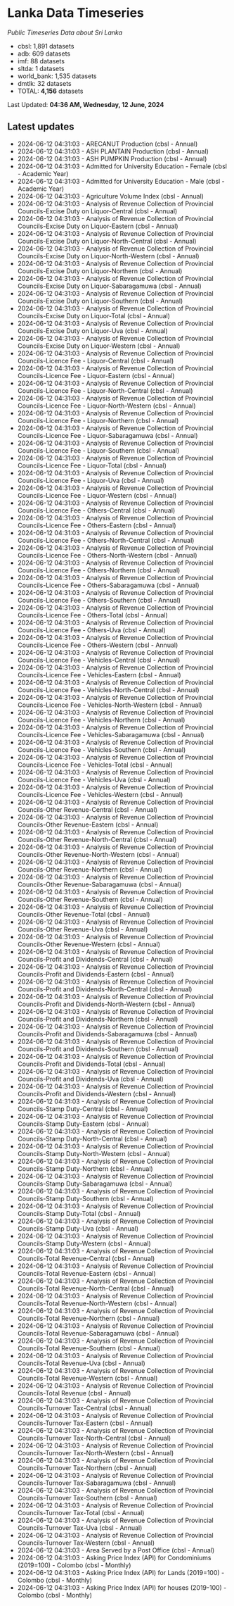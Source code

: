 # Lanka Data Timeseries
*Public Timeseries Data about Sri Lanka*

* cbsl: 1,891 datasets
* adb: 609 datasets
* imf: 88 datasets
* sltda: 1 datasets
* world_bank: 1,535 datasets
* dmtlk: 32 datasets
* TOTAL: **4,156** datasets

Last Updated: **04:36 AM, Wednesday, 12 June, 2024**

## Latest updates

* 2024-06-12 04:31:03 - ARECANUT Production (cbsl - Annual)
* 2024-06-12 04:31:03 - ASH PLANTAIN Production (cbsl - Annual)
* 2024-06-12 04:31:03 - ASH PUMPKIN Production (cbsl - Annual)
* 2024-06-12 04:31:03 - Admitted for University Education - Female (cbsl - Academic Year)
* 2024-06-12 04:31:03 - Admitted for University Education - Male (cbsl - Academic Year)
* 2024-06-12 04:31:03 - Agriculture Volume Index (cbsl - Annual)
* 2024-06-12 04:31:03 - Analysis of Revenue Collection of Provincial Councils-Excise Duty on Liquor-Central (cbsl - Annual)
* 2024-06-12 04:31:03 - Analysis of Revenue Collection of Provincial Councils-Excise Duty on Liquor-Eastern (cbsl - Annual)
* 2024-06-12 04:31:03 - Analysis of Revenue Collection of Provincial Councils-Excise Duty on Liquor-North-Central (cbsl - Annual)
* 2024-06-12 04:31:03 - Analysis of Revenue Collection of Provincial Councils-Excise Duty on Liquor-North-Western (cbsl - Annual)
* 2024-06-12 04:31:03 - Analysis of Revenue Collection of Provincial Councils-Excise Duty on Liquor-Northern (cbsl - Annual)
* 2024-06-12 04:31:03 - Analysis of Revenue Collection of Provincial Councils-Excise Duty on Liquor-Sabaragamuwa (cbsl - Annual)
* 2024-06-12 04:31:03 - Analysis of Revenue Collection of Provincial Councils-Excise Duty on Liquor-Southern (cbsl - Annual)
* 2024-06-12 04:31:03 - Analysis of Revenue Collection of Provincial Councils-Excise Duty on Liquor-Total (cbsl - Annual)
* 2024-06-12 04:31:03 - Analysis of Revenue Collection of Provincial Councils-Excise Duty on Liquor-Uva (cbsl - Annual)
* 2024-06-12 04:31:03 - Analysis of Revenue Collection of Provincial Councils-Excise Duty on Liquor-Western (cbsl - Annual)
* 2024-06-12 04:31:03 - Analysis of Revenue Collection of Provincial Councils-Licence Fee - Liquor-Central (cbsl - Annual)
* 2024-06-12 04:31:03 - Analysis of Revenue Collection of Provincial Councils-Licence Fee - Liquor-Eastern (cbsl - Annual)
* 2024-06-12 04:31:03 - Analysis of Revenue Collection of Provincial Councils-Licence Fee - Liquor-North-Central (cbsl - Annual)
* 2024-06-12 04:31:03 - Analysis of Revenue Collection of Provincial Councils-Licence Fee - Liquor-North-Western (cbsl - Annual)
* 2024-06-12 04:31:03 - Analysis of Revenue Collection of Provincial Councils-Licence Fee - Liquor-Northern (cbsl - Annual)
* 2024-06-12 04:31:03 - Analysis of Revenue Collection of Provincial Councils-Licence Fee - Liquor-Sabaragamuwa (cbsl - Annual)
* 2024-06-12 04:31:03 - Analysis of Revenue Collection of Provincial Councils-Licence Fee - Liquor-Southern (cbsl - Annual)
* 2024-06-12 04:31:03 - Analysis of Revenue Collection of Provincial Councils-Licence Fee - Liquor-Total (cbsl - Annual)
* 2024-06-12 04:31:03 - Analysis of Revenue Collection of Provincial Councils-Licence Fee - Liquor-Uva (cbsl - Annual)
* 2024-06-12 04:31:03 - Analysis of Revenue Collection of Provincial Councils-Licence Fee - Liquor-Western (cbsl - Annual)
* 2024-06-12 04:31:03 - Analysis of Revenue Collection of Provincial Councils-Licence Fee - Others-Central (cbsl - Annual)
* 2024-06-12 04:31:03 - Analysis of Revenue Collection of Provincial Councils-Licence Fee - Others-Eastern (cbsl - Annual)
* 2024-06-12 04:31:03 - Analysis of Revenue Collection of Provincial Councils-Licence Fee - Others-North-Central (cbsl - Annual)
* 2024-06-12 04:31:03 - Analysis of Revenue Collection of Provincial Councils-Licence Fee - Others-North-Western (cbsl - Annual)
* 2024-06-12 04:31:03 - Analysis of Revenue Collection of Provincial Councils-Licence Fee - Others-Northern (cbsl - Annual)
* 2024-06-12 04:31:03 - Analysis of Revenue Collection of Provincial Councils-Licence Fee - Others-Sabaragamuwa (cbsl - Annual)
* 2024-06-12 04:31:03 - Analysis of Revenue Collection of Provincial Councils-Licence Fee - Others-Southern (cbsl - Annual)
* 2024-06-12 04:31:03 - Analysis of Revenue Collection of Provincial Councils-Licence Fee - Others-Total (cbsl - Annual)
* 2024-06-12 04:31:03 - Analysis of Revenue Collection of Provincial Councils-Licence Fee - Others-Uva (cbsl - Annual)
* 2024-06-12 04:31:03 - Analysis of Revenue Collection of Provincial Councils-Licence Fee - Others-Western (cbsl - Annual)
* 2024-06-12 04:31:03 - Analysis of Revenue Collection of Provincial Councils-Licence Fee - Vehicles-Central (cbsl - Annual)
* 2024-06-12 04:31:03 - Analysis of Revenue Collection of Provincial Councils-Licence Fee - Vehicles-Eastern (cbsl - Annual)
* 2024-06-12 04:31:03 - Analysis of Revenue Collection of Provincial Councils-Licence Fee - Vehicles-North-Central (cbsl - Annual)
* 2024-06-12 04:31:03 - Analysis of Revenue Collection of Provincial Councils-Licence Fee - Vehicles-North-Western (cbsl - Annual)
* 2024-06-12 04:31:03 - Analysis of Revenue Collection of Provincial Councils-Licence Fee - Vehicles-Northern (cbsl - Annual)
* 2024-06-12 04:31:03 - Analysis of Revenue Collection of Provincial Councils-Licence Fee - Vehicles-Sabaragamuwa (cbsl - Annual)
* 2024-06-12 04:31:03 - Analysis of Revenue Collection of Provincial Councils-Licence Fee - Vehicles-Southern (cbsl - Annual)
* 2024-06-12 04:31:03 - Analysis of Revenue Collection of Provincial Councils-Licence Fee - Vehicles-Total (cbsl - Annual)
* 2024-06-12 04:31:03 - Analysis of Revenue Collection of Provincial Councils-Licence Fee - Vehicles-Uva (cbsl - Annual)
* 2024-06-12 04:31:03 - Analysis of Revenue Collection of Provincial Councils-Licence Fee - Vehicles-Western (cbsl - Annual)
* 2024-06-12 04:31:03 - Analysis of Revenue Collection of Provincial Councils-Other Revenue-Central (cbsl - Annual)
* 2024-06-12 04:31:03 - Analysis of Revenue Collection of Provincial Councils-Other Revenue-Eastern (cbsl - Annual)
* 2024-06-12 04:31:03 - Analysis of Revenue Collection of Provincial Councils-Other Revenue-North-Central (cbsl - Annual)
* 2024-06-12 04:31:03 - Analysis of Revenue Collection of Provincial Councils-Other Revenue-North-Western (cbsl - Annual)
* 2024-06-12 04:31:03 - Analysis of Revenue Collection of Provincial Councils-Other Revenue-Northern (cbsl - Annual)
* 2024-06-12 04:31:03 - Analysis of Revenue Collection of Provincial Councils-Other Revenue-Sabaragamuwa (cbsl - Annual)
* 2024-06-12 04:31:03 - Analysis of Revenue Collection of Provincial Councils-Other Revenue-Southern (cbsl - Annual)
* 2024-06-12 04:31:03 - Analysis of Revenue Collection of Provincial Councils-Other Revenue-Total (cbsl - Annual)
* 2024-06-12 04:31:03 - Analysis of Revenue Collection of Provincial Councils-Other Revenue-Uva (cbsl - Annual)
* 2024-06-12 04:31:03 - Analysis of Revenue Collection of Provincial Councils-Other Revenue-Western (cbsl - Annual)
* 2024-06-12 04:31:03 - Analysis of Revenue Collection of Provincial Councils-Profit and Dividends-Central (cbsl - Annual)
* 2024-06-12 04:31:03 - Analysis of Revenue Collection of Provincial Councils-Profit and Dividends-Eastern (cbsl - Annual)
* 2024-06-12 04:31:03 - Analysis of Revenue Collection of Provincial Councils-Profit and Dividends-North-Central (cbsl - Annual)
* 2024-06-12 04:31:03 - Analysis of Revenue Collection of Provincial Councils-Profit and Dividends-North-Western (cbsl - Annual)
* 2024-06-12 04:31:03 - Analysis of Revenue Collection of Provincial Councils-Profit and Dividends-Northern (cbsl - Annual)
* 2024-06-12 04:31:03 - Analysis of Revenue Collection of Provincial Councils-Profit and Dividends-Sabaragamuwa (cbsl - Annual)
* 2024-06-12 04:31:03 - Analysis of Revenue Collection of Provincial Councils-Profit and Dividends-Southern (cbsl - Annual)
* 2024-06-12 04:31:03 - Analysis of Revenue Collection of Provincial Councils-Profit and Dividends-Total (cbsl - Annual)
* 2024-06-12 04:31:03 - Analysis of Revenue Collection of Provincial Councils-Profit and Dividends-Uva (cbsl - Annual)
* 2024-06-12 04:31:03 - Analysis of Revenue Collection of Provincial Councils-Profit and Dividends-Western (cbsl - Annual)
* 2024-06-12 04:31:03 - Analysis of Revenue Collection of Provincial Councils-Stamp Duty-Central (cbsl - Annual)
* 2024-06-12 04:31:03 - Analysis of Revenue Collection of Provincial Councils-Stamp Duty-Eastern (cbsl - Annual)
* 2024-06-12 04:31:03 - Analysis of Revenue Collection of Provincial Councils-Stamp Duty-North-Central (cbsl - Annual)
* 2024-06-12 04:31:03 - Analysis of Revenue Collection of Provincial Councils-Stamp Duty-North-Western (cbsl - Annual)
* 2024-06-12 04:31:03 - Analysis of Revenue Collection of Provincial Councils-Stamp Duty-Northern (cbsl - Annual)
* 2024-06-12 04:31:03 - Analysis of Revenue Collection of Provincial Councils-Stamp Duty-Sabaragamuwa (cbsl - Annual)
* 2024-06-12 04:31:03 - Analysis of Revenue Collection of Provincial Councils-Stamp Duty-Southern (cbsl - Annual)
* 2024-06-12 04:31:03 - Analysis of Revenue Collection of Provincial Councils-Stamp Duty-Total (cbsl - Annual)
* 2024-06-12 04:31:03 - Analysis of Revenue Collection of Provincial Councils-Stamp Duty-Uva (cbsl - Annual)
* 2024-06-12 04:31:03 - Analysis of Revenue Collection of Provincial Councils-Stamp Duty-Western (cbsl - Annual)
* 2024-06-12 04:31:03 - Analysis of Revenue Collection of Provincial Councils-Total Revenue-Central (cbsl - Annual)
* 2024-06-12 04:31:03 - Analysis of Revenue Collection of Provincial Councils-Total Revenue-Eastern (cbsl - Annual)
* 2024-06-12 04:31:03 - Analysis of Revenue Collection of Provincial Councils-Total Revenue-North-Central (cbsl - Annual)
* 2024-06-12 04:31:03 - Analysis of Revenue Collection of Provincial Councils-Total Revenue-North-Western (cbsl - Annual)
* 2024-06-12 04:31:03 - Analysis of Revenue Collection of Provincial Councils-Total Revenue-Northern (cbsl - Annual)
* 2024-06-12 04:31:03 - Analysis of Revenue Collection of Provincial Councils-Total Revenue-Sabaragamuwa (cbsl - Annual)
* 2024-06-12 04:31:03 - Analysis of Revenue Collection of Provincial Councils-Total Revenue-Southern (cbsl - Annual)
* 2024-06-12 04:31:03 - Analysis of Revenue Collection of Provincial Councils-Total Revenue-Uva (cbsl - Annual)
* 2024-06-12 04:31:03 - Analysis of Revenue Collection of Provincial Councils-Total Revenue-Western (cbsl - Annual)
* 2024-06-12 04:31:03 - Analysis of Revenue Collection of Provincial Councils-Total Revenue (cbsl - Annual)
* 2024-06-12 04:31:03 - Analysis of Revenue Collection of Provincial Councils-Turnover Tax-Central (cbsl - Annual)
* 2024-06-12 04:31:03 - Analysis of Revenue Collection of Provincial Councils-Turnover Tax-Eastern (cbsl - Annual)
* 2024-06-12 04:31:03 - Analysis of Revenue Collection of Provincial Councils-Turnover Tax-North-Central (cbsl - Annual)
* 2024-06-12 04:31:03 - Analysis of Revenue Collection of Provincial Councils-Turnover Tax-North-Western (cbsl - Annual)
* 2024-06-12 04:31:03 - Analysis of Revenue Collection of Provincial Councils-Turnover Tax-Northern (cbsl - Annual)
* 2024-06-12 04:31:03 - Analysis of Revenue Collection of Provincial Councils-Turnover Tax-Sabaragamuwa (cbsl - Annual)
* 2024-06-12 04:31:03 - Analysis of Revenue Collection of Provincial Councils-Turnover Tax-Southern (cbsl - Annual)
* 2024-06-12 04:31:03 - Analysis of Revenue Collection of Provincial Councils-Turnover Tax-Total (cbsl - Annual)
* 2024-06-12 04:31:03 - Analysis of Revenue Collection of Provincial Councils-Turnover Tax-Uva (cbsl - Annual)
* 2024-06-12 04:31:03 - Analysis of Revenue Collection of Provincial Councils-Turnover Tax-Western (cbsl - Annual)
* 2024-06-12 04:31:03 - Area Served by a Post Office (cbsl - Annual)
* 2024-06-12 04:31:03 - Asking Price Index (API) for Condominiums (2019=100) - Colombo (cbsl - Monthly)
* 2024-06-12 04:31:03 - Asking Price Index (API) for Lands (2019=100) - Colombo (cbsl - Monthly)
* 2024-06-12 04:31:03 - Asking Price Index (API) for houses (2019-100) - Colombo (cbsl - Monthly)